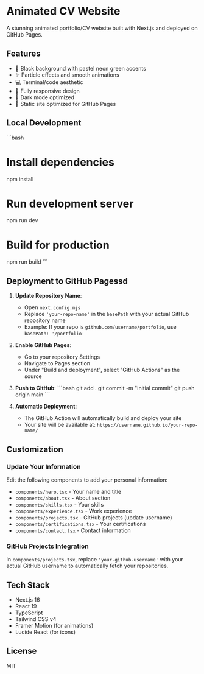 # Animated CV Website

A stunning animated portfolio/CV website built with Next.js and deployed on GitHub Pages.

## Features

- 🎨 Black background with pastel neon green accents
- ✨ Particle effects and smooth animations
- 💻 Terminal/code aesthetic
- 📱 Fully responsive design
- 🌙 Dark mode optimized
- 🚀 Static site optimized for GitHub Pages

## Local Development

\`\`\`bash
# Install dependencies
npm install

# Run development server
npm run dev

# Build for production
npm run build
\`\`\`

## Deployment to GitHub Pagessd
 
1. **Update Repository Name**: 
   - Open `next.config.mjs`
   - Replace `'your-repo-name'` in the `basePath` with your actual GitHub repository name
   - Example: If your repo is `github.com/username/portfolio`, use `basePath: '/portfolio'`

2. **Enable GitHub Pages**:
   - Go to your repository Settings
   - Navigate to Pages section
   - Under "Build and deployment", select "GitHub Actions" as the source

3. **Push to GitHub**:
   \`\`\`bash
   git add .
   git commit -m "Initial commit"
   git push origin main
   \`\`\`

4. **Automatic Deployment**:
   - The GitHub Action will automatically build and deploy your site
   - Your site will be available at: `https://username.github.io/your-repo-name/`

## Customization

### Update Your Information

Edit the following components to add your personal information:

- `components/hero.tsx` - Your name and title
- `components/about.tsx` - About section
- `components/skills.tsx` - Your skills
- `components/experience.tsx` - Work experience
- `components/projects.tsx` - GitHub projects (update username)
- `components/certifications.tsx` - Your certifications
- `components/contact.tsx` - Contact information

### GitHub Projects Integration

In `components/projects.tsx`, replace `'your-github-username'` with your actual GitHub username to automatically fetch your repositories.

## Tech Stack

- Next.js 16
- React 19
- TypeScript
- Tailwind CSS v4
- Framer Motion (for animations)
- Lucide React (for icons)

## License

MIT
